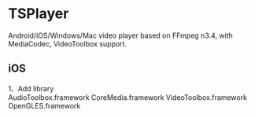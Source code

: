# TSPlayer
Android/iOS/Windows/Mac video player based on FFmpeg n3.4, with MediaCodec, VideoToolbox support.

## iOS
1、Add library  
AudioToolbox.framework
CoreMedia.framework
VideoToolbox.framework
OpenGLES.framework

